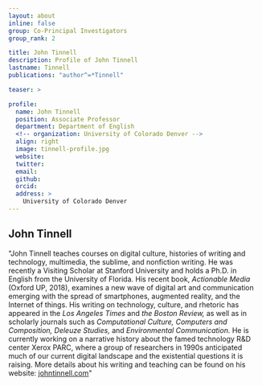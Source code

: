 ```yaml
---
layout: about
inline: false
group: Co-Principal Investigators
group_rank: 2

title: John Tinnell
description: Profile of John Tinnell
lastname: Tinnell
publications: "author^=*Tinnell"

teaser: >

profile:
  name: John Tinnell
  position: Associate Professor
  department: Department of English
  <!-- organization: University of Colorado Denver -->
  align: right
  image: tinnell-profile.jpg
  website:
  twitter:
  email:
  github:
  orcid:
  address: >
    University of Colorado Denver
---
```


## John Tinnell

"John Tinnell teaches courses on digital culture, histories of writing and technology, multimedia, the sublime, and nonfiction writing. He was recently a Visiting Scholar at Stanford University and holds a Ph.D. in English from the University of Florida. His recent book, _Actionable Media_ (Oxford UP, 2018), examines a new wave of digital art and communication emerging with the spread of smartphones, augmented reality, and the Internet of things. His writing on technology, culture, and rhetoric has appeared in the _Los Angeles Times_ and _the Boston Review,_ as well as in scholarly journals such as _Computational Culture, Computers and Composition, Deleuze Studies,_ and _Environmental Communication._ He is currently working on a narrative history about the famed technology R&D center Xerox PARC, where a group of researchers in 1990s anticipated much of our current digital landscape and the existential questions it is raising. More details about his writing and teaching can be found on his website: [johntinnell.com](johntinnell.com)"

